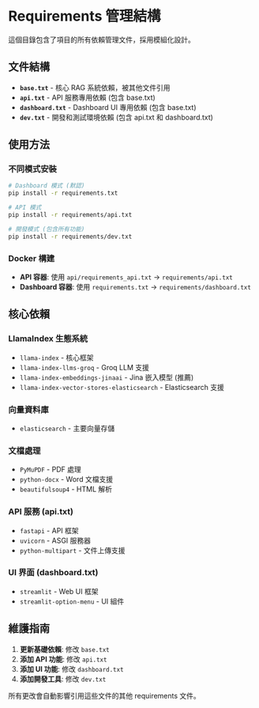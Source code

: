 # Requirements 管理結構

這個目錄包含了項目的所有依賴管理文件，採用模組化設計。

## 文件結構

- **`base.txt`** - 核心 RAG 系統依賴，被其他文件引用
- **`api.txt`** - API 服務專用依賴 (包含 base.txt)
- **`dashboard.txt`** - Dashboard UI 專用依賴 (包含 base.txt)  
- **`dev.txt`** - 開發和測試環境依賴 (包含 api.txt 和 dashboard.txt)

## 使用方法

### 不同模式安裝

```bash
# Dashboard 模式 (默認)
pip install -r requirements.txt

# API 模式
pip install -r requirements/api.txt

# 開發模式 (包含所有功能)
pip install -r requirements/dev.txt
```

### Docker 構建

- **API 容器**: 使用 `api/requirements_api.txt` → `requirements/api.txt`
- **Dashboard 容器**: 使用 `requirements.txt` → `requirements/dashboard.txt`

## 核心依賴

### LlamaIndex 生態系統
- `llama-index` - 核心框架
- `llama-index-llms-groq` - Groq LLM 支援
- `llama-index-embeddings-jinaai` - Jina 嵌入模型 (推薦)
- `llama-index-vector-stores-elasticsearch` - Elasticsearch 支援

### 向量資料庫
- `elasticsearch` - 主要向量存儲

### 文檔處理
- `PyMuPDF` - PDF 處理
- `python-docx` - Word 文檔支援
- `beautifulsoup4` - HTML 解析

### API 服務 (api.txt)
- `fastapi` - API 框架
- `uvicorn` - ASGI 服務器
- `python-multipart` - 文件上傳支援

### UI 界面 (dashboard.txt)
- `streamlit` - Web UI 框架
- `streamlit-option-menu` - UI 組件

## 維護指南

1. **更新基礎依賴**: 修改 `base.txt`
2. **添加 API 功能**: 修改 `api.txt`
3. **添加 UI 功能**: 修改 `dashboard.txt`
4. **添加開發工具**: 修改 `dev.txt`

所有更改會自動影響引用這些文件的其他 requirements 文件。